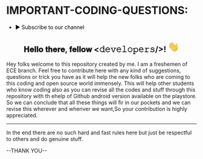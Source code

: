 # IMPORTANT-CODING-QUESTIONS:

- <a href="https://www.youtube.com/KunalKushwaha?sub_confirmation=1" title="Subscribe to Kunal Kushwaha's YouTube Channel" style="background-color:#FFFFFF;color:#000000;text-decoration:none">▶ Subscribe to our channel </a>


<div align="center">
<h2> 𝐇𝐞𝐥𝐥𝐨 𝐭𝐡𝐞𝐫𝐞, 𝐟𝐞𝐥𝐥𝐨𝐰 <𝚍𝚎𝚟𝚎𝚕𝚘𝚙𝚎𝚛𝚜/>! <img src="https://github.com/ABSphreak/ABSphreak/blob/master/gifs/Hi.gif" width="30px"></h2>
</div>



Hey folks welcome to this repository created by me. I am a freshemen of ECE branch.
Feel free to contribute here with any kind of suggestions, questions or trick you have as it will help the new folks who are coming to this coding and open source world immensely.
This will help other students who know coding also as you can revise all the codes and stuff through this repository with th ehelp of Github android version available on the playstore.
So we can conclude that all these things will fir in our pockets and we can revise this wherever and whenver we want,So your contribution is highly appreciated.

<hr>

In the end there are no such hard and fast rules here but just be respectful to others and do genuine stuff.








--THANK YOU--
